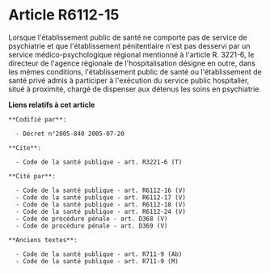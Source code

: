 # Article R6112-15

Lorsque l'établissement public de santé ne comporte pas de service de psychiatrie et que l'établissement pénitentiaire n'est
pas desservi par un service médico-psychologique régional mentionné à l'article R. 3221-6, le directeur de l'agence régionale
de l'hospitalisation désigne en outre, dans les mêmes conditions, l'établissement public de santé ou l'établissement de santé
privé admis à participer à l'exécution du service public hospitalier, situé à proximité, chargé de dispenser aux détenus les
soins en psychiatrie.

**Liens relatifs à cet article**

	**Codifié par**:

	  - Décret n°2005-840 2005-07-20

	**Cite**:

	  - Code de la santé publique - art. R3221-6 (T)

	**Cité par**:

	  - Code de la santé publique - art. R6112-16 (V)
	  - Code de la santé publique - art. R6112-17 (V)
	  - Code de la santé publique - art. R6112-18 (V)
	  - Code de la santé publique - art. R6112-24 (V)
	  - Code de procédure pénale - art. D368 (V)
	  - Code de procédure pénale - art. D369 (V)

	**Anciens textes**:

	  - Code de la santé publique - art. R711-9 (Ab)
	  - Code de la santé publique - art. R711-9 (M)
